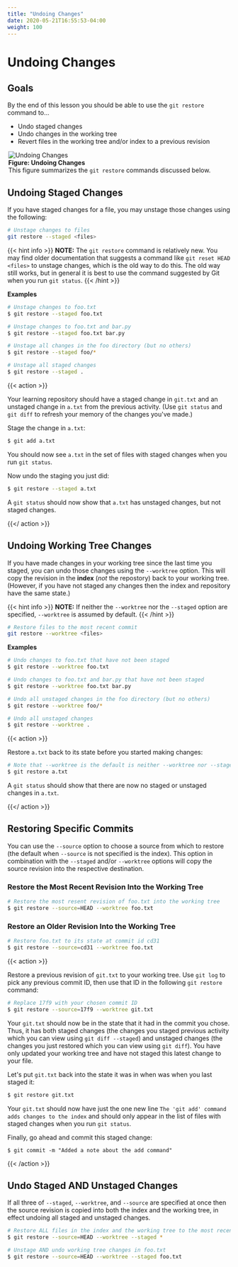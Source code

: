 ```yaml
---
title: "Undoing Changes"
date: 2020-05-21T16:55:53-04:00
weight: 100
---
```


# Undoing Changes

## Goals

By the end of this lesson you should be able to use the `git restore` command to...

- Undo staged changes
- Undo changes in the working tree
- Revert files in the working tree and/or index to a previous revision

<figure style="width:500px; margin:auto">
<img src="/images/git-restore.png" alt="Undoing Changes"><br>
<b>Figure: Undoing Changes</b><br>This figure summarizes the <code>git restore</code> commands discussed below.
</figure>

## Undoing Staged Changes

If you have staged changes for a file, you may unstage those changes using the following:

```sh
# Unstage changes to files
git restore --staged <files>
```

{{< hint info >}}
**NOTE:** The `git restore` command is relatively new.  You may find older documentation that suggests a command like `git reset HEAD <files>` to unstage changes, which is the old way to do this.  The old way still works, but in general it is best to use the command suggested by Git when you run `git status`.
{{< /hint >}}

**Examples**

```sh
# Unstage changes to foo.txt
$ git restore --staged foo.txt 

# Unstage changes to foo.txt and bar.py
$ git restore --staged foo.txt bar.py

# Unstage all changes in the foo directory (but no others)
$ git restore --staged foo/*

# Unstage all staged changes
$ git restore --staged .
```

{{< action >}}

Your learning repository should have a staged change in `git.txt` and an unstaged change in `a.txt` from the previous activity.  (Use `git status` and `git diff` to refresh your memory of the changes you've made.)

Stage the change in `a.txt`:

```sh
$ git add a.txt
```

You should now see `a.txt` in the set of files with staged changes when you run `git status`.

Now undo the staging you just did:

```sh
$ git restore --staged a.txt
```

A `git status` should now show that `a.txt` has unstaged changes, but not staged changes.

{{</ action >}}

## Undoing Working Tree Changes

If you have made changes in your working tree since the last time you staged, you can undo those changes using the `--worktree` option.  This will copy the revision in the **index** (*not* the repostory) back to your working tree.  (However, if you have not staged any changes then the index and repository have the same state.)

{{< hint info >}}
**NOTE:** If neither the `--worktree` nor the `--staged` option are specified, `--worktree` is assumed by default.
{{< /hint >}}

```sh
# Restore files to the most recent commit
git restore --worktree <files>
```

**Examples**

```sh
# Undo changes to foo.txt that have not been staged
$ git restore --worktree foo.txt 

# Undo changes to foo.txt and bar.py that have not been staged
$ git restore --worktree foo.txt bar.py

# Undo all unstaged changes in the foo directory (but no others)
$ git restore --worktree foo/*

# Undo all unstaged changes
$ git restore --worktree .
```


{{< action >}}

Restore `a.txt` back to its state before you started making changes:

```sh
# Note that --worktree is the default is neither --worktree nor --staged is used
$ git restore a.txt
```

A `git status` should show that there are now no staged or unstaged changes in `a.txt`.

{{</ action >}}

## Restoring Specific Commits

You can use the `--source` option to choose a source from which to restore (the default when `--source` is not specified is the index).  This option in combination with the `--staged` and/or `--worktree` options will copy the source revision into the respective destination.

### Restore the Most Recent Revision Into the Working Tree

```sh
# Restore the most resent revision of foo.txt into the working tree
$ git restore --source=HEAD --worktree foo.txt
```

### Restore an Older Revision Into the Working Tree

```sh
# Restore foo.txt to its state at commit id cd31
$ git restore --source=cd31 --worktree foo.txt
```

{{< action >}}

Restore a previous revision of `git.txt` to your working tree.  Use `git log` to pick any previous commit ID, then use that ID in the following `git restore` command:

```sh
# Replace 17f9 with your chosen commit ID
$ git restore --source=17f9 --worktree git.txt
```

Your `git.txt` should now be in the state that it had in the commit you chose.  Thus, it has both staged changes (the changes you staged previous activity which you can view using `git diff --staged`) and unstaged changes (the changes you just restored which you can view using `git diff`).  You have only updated your working tree and have not staged this latest change to your file.  

Let's put `git.txt` back into the state it was in when was when you last staged it:

```sh
$ git restore git.txt
```

Your `git.txt` should now have just the one new line `The 'git add' command adds changes to the index` and should only appear in the list of files with staged changes when you run `git status`.

Finally, go ahead and commit this staged change:

```text
$ git commit -m "Added a note about the add command"
```

{{< /action >}}

## Undo Staged AND Unstaged Changes

If all three of `--staged`, `--worktree`, and `--source` are specified at once then the source revision is copied into both the index and the working tree, in effect undoing all staged and unstaged changes.

```sh
# Restore ALL files in the index and the working tree to the most recent commit
$ git restore --source=HEAD --worktree --staged *

# Unstage AND undo working tree changes in foo.txt
$ git restore --source=HEAD --worktree --staged foo.txt

```
